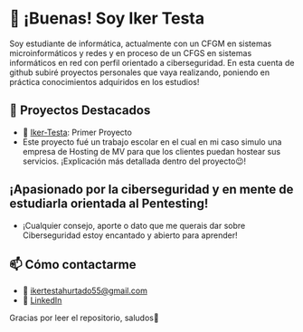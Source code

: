 # 👋 ¡Buenas! Soy Iker Testa

Soy estudiante de informática, actualmente con un CFGM en sistemas microinformáticos y redes y en proceso de un CFGS en sistemas informáticos en red con perfil orientado a ciberseguridad.
En esta cuenta de github subiré proyectos personales que vaya realizando, poniendo en práctica conocimientos adquiridos en los estudios!

## 🚀 Proyectos Destacados

- 🔧 [Iker-Testa](https://github.com/ikerth05/Hosting-VM): Primer Proyecto
- Este proyecto fué un trabajo escolar en el cual en mi caso simulo una empresa de Hosting de MV para que los clientes puedan hostear sus servicios. ¡Explicación más detallada dentro del proyecto😉!

## ¡Apasionado por la ciberseguridad y en mente de estudiarla orientada al Pentesting!

- ¡Cualquier consejo, aporte o dato que me querais dar sobre Ciberseguridad estoy encantado y abierto para aprender!

## 📫 Cómo contactarme

- 📧 ikertestahurtado55@gmail.com
- 💼 [LinkedIn](https://www.linkedin.com/in/iker-testa-hurtado-33948233b/)

Gracias por leer el repositorio, saludos🫡
